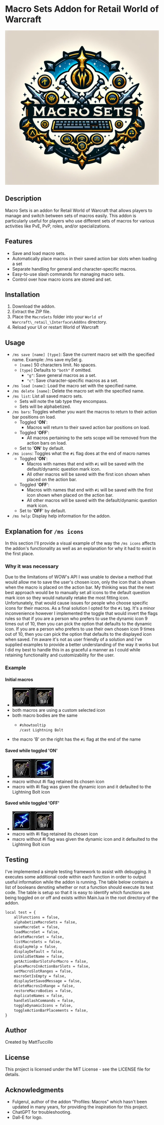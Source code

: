 # Macro Sets Addon for Retail World of Warcraft

![Macro Sets Logo](/Media/Textures/LogoAddon.png)

## Description

Macro Sets is an addon for Retail World of Warcraft that allows players to manage and switch between sets of macros easily. This addon is particularly useful for players who use different sets of macros for various activities like PvE, PvP, roles, and/or specializations.

## Features

- Save and load macro sets.
- Automatically place macros in their saved action bar slots when loading a set
- Separate handling for general and character-specific macros.
- Easy-to-use slash commands for managing macro sets.
- Control over how macro icons are stored and set.

## Installation

1. Download the addon.
2. Extract the ZIP file.
3. Place the `MacroSets` folder into your `World of Warcraft\_retail_\Interface\AddOns` directory.
4. Reload your UI or restart World of Warcraft

## Usage

- `/ms save [name] [type]`: Save the current macro set with the specified name. Example: /ms save mySet g.
  - `[name]` 50 characters limit. No spaces.
  - `[type]` Defaults to `"both"` if omitted.
    - `"g"`: Save general macros as a set.
    - `"c"`: Save character-specific macros as a set.
- `/ms load [name]`: Load the macro set with the specified name.
- `/ms delete [name]`: Delete the macro set with the specified name.
- `/ms list`: List all saved macro sets.
  - Sets will note the tab type they encompass.
  - Sets will be alphabetized.
- `/ms bars`: Toggles whether you want the macros to return to their action bar positions on load.
  - Toggled '**ON**':
    - Macros will return to their saved action bar positions on load.
  - Toggled '**OFF**':
    - All macros pertaining to the sets scope will be removed from the action bars on load.
  - Set to '**ON**' by default.
- `/ms icons`: Toggles what the `#i` flag does at the end of macro names
  - Toggled '**ON**':
    - Macros with names that end with `#i` will be saved with the default/dynamic question mark icon.
    - All other macros will be saved with the first icon shown when placed on the action bar.
  - Toggled '**OFF**':
    - Macros with names that end with `#i` will be saved with the first icon shown when placed on the action bar.
    - All other macros will be saved with the default/dynamic question mark icon.
  - Set to '**OFF**' by default.
- `/ms help`: Display help information for the addon.

## Explanation for `/ms icons`

In this section I'll provide a visual example of the way the `/ms icons` affects the addon's functionality as well as an explanation for why it had to exist in the first place.

### Why it was necessary

Due to the limitations of WOW's API I was unable to devise a method that would allow me to save the user's chosen icon, only the icon that is shown when the macro is placed on the action bar. My thinking was that the next best approach would be to manually set all icons to the default question mark icon so they would naturally retake the most fitting icon. Unfortunately, that would cause issues for people who choose specific icons for their macros. As a final solution I opted for the `#i` tag. It's a minor inconvenience however I implemented the toggle that would invert the flags rules so that if you are a person who prefers to use the dynamic icon 9 times out of 10, then you can pick the option that defaults to the dynamic icon. If you are a person who prefers to use their own chosen icon 9 times out of 10, then you can pick the option that defaults to the displayed icon when saved. I'm aware it's not as user friendly of a solution and I've supplied examples to provide a better understanding of the way it works but I did my best to handle this in as graceful a manner as I could while retaining functionality and customizability for the user.

### Example

#### Initial macros

- ![Example Initial](/Media/Textures/ExINIT.jpg)
- both macros are using a custom selected icon
- both macro bodies are the same
  - ```
    #showtooltip
    /cast Lightning Bolt
    ```
- the macro 'B' on the right has the `#i` flag at the end of the name

#### Saved while toggled 'ON'

- ![Example ON](/Media/Textures/ExON.jpg)
- macro without #i flag retained its chosen icon
- macro with #i flag was given the dynamic icon and it defaulted to the Lightning Bolt icon

#### Saved while toggled 'OFF'

- ![Example OFF](/Media/Textures/ExOFF.jpg)
- macro with #i flag retained its chosen icon
- macro without #i flag was given the dynamic icon and it defaulted to the Lightning Bolt icon

## Testing

I've implemented a simple testing framework to assist with debugging. It executes some additional code within each function in order to output useful information while the addon is running. The table below contains a list of booleans denoting whether or not a function should execute its test code. The table is setup so that it is easy to identify which functions are being toggled on or off and exists within Main.lua in the root directory of the addon.

```
local test = {
    allFunctions = false,
    alphabetizeMacroSets = false,
    saveMacroSet = false,
    loadMacroSet = false,
    deleteMacroSet = false,
    listMacroSets = false,
    displayHelp = false,
    displayDefault = false,
    isValidSetName = false,
    getActionBarSlotsForMacro = false,
    placeMacroInActionBarSlots = false,
    setMacroSlotRanges = false,
    macroSetIsEmpty = false,
    displaySetSavedMessage = false,
    deleteMacrosInRange = false,
    restoreMacroBodies = false,
    duplicateNames = false,
    handleSlashCommands = false,
    toggleDynamicIcons = false,
    toggleActionBarPlacements = false,
}
```

## Author

Created by MattTuccillo

## License

This project is licensed under the MIT License - see the LICENSE file for details.

## Acknowledgments

- Fulgerul, author of the addon "Profiles: Macros" which hasn't been updated in many years, for providing the inspiration for this project.
- ChatGPT for troubleshooting.
- Dall-E for logo.
